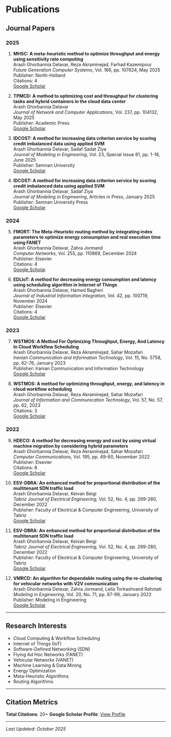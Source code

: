 # Publications

## Journal Papers

### 2025

1. **MHSC: A meta-heuristic method to optimize throughput and energy using sensitivity rate computing**  
   Arash Ghorbannia Delavar, Reza Akraminejad, Farhad Kazemipour  
   *Future Generation Computer Systems*, Vol. 166, pp. 107624, May 2025  
   Publisher: North-Holland  
   Citations: 4  
   [Google Scholar](https://scholar.google.com/citations?view_op=view_citation&hl=en&user=FbvFpVsAAAAJ&sortby=pubdate&citation_for_view=FbvFpVsAAAAJ:blknAaTinKkC)

2. **TPMCD: A method to optimizing cost and throughput for clustering tasks and hybrid containers in the cloud data center**  
   Arash Ghorbannia Delavar  
   *Journal of Network and Computer Applications*, Vol. 237, pp. 104132, May 2025  
   Publisher: Academic Press  
   [Google Scholar](https://scholar.google.com/citations?view_op=view_citation&hl=en&user=FbvFpVsAAAAJ&sortby=pubdate&citation_for_view=FbvFpVsAAAAJ:jSAVyFp_754C)

3. **IDCOST: A method for increasing data criterion service by scoring credit imbalanced data using applied SVM**  
   Arash Ghorbannia Delavar, Sadaf Sadat Ziya  
   *Journal of Modeling in Engineering*, Vol. 23, Special Issue 81, pp. 1-18, June 2025  
   Publisher: Semnan University  
   [Google Scholar](https://scholar.google.com/citations?view_op=view_citation&hl=en&user=FbvFpVsAAAAJ&sortby=pubdate&citation_for_view=FbvFpVsAAAAJ:DyXnQzXoVgIC)

4. **IDCOST: A method for increasing data criterion service by scoring credit imbalanced data using applied SVM**  
   Arash Ghorbannia Delavar, Sadaf Ziya  
   *Journal of Modeling in Engineering*, Articles in Press, January 2025  
   Publisher: Semnan University Press  
   [Google Scholar](https://scholar.google.com/citations?view_op=view_citation&hl=en&user=FbvFpVsAAAAJ&sortby=pubdate&citation_for_view=FbvFpVsAAAAJ:BqipwSGYUEgC)

### 2024

5. **FMORT: The Meta-Heuristic routing method by integrating index parameters to optimize energy consumption and real execution time using FANET**  
   Arash Ghorbannia Delavar, Zahra Jormand  
   *Computer Networks*, Vol. 255, pp. 110869, December 2024  
   Publisher: Elsevier  
   Citations: 4  
   [Google Scholar](https://scholar.google.com/citations?view_op=view_citation&hl=en&user=FbvFpVsAAAAJ&sortby=pubdate&citation_for_view=FbvFpVsAAAAJ:M3NEmzRMIkIC)

6. **EDLIoT: A method for decreasing energy consumption and latency using scheduling algorithm in Internet of Things**  
   Arash Ghorbannia Delavar, Hamed Bagheri  
   *Journal of Industrial Information Integration*, Vol. 42, pp. 100719, November 2024  
   Publisher: Elsevier  
   Citations: 4  
   [Google Scholar](https://scholar.google.com/citations?view_op=view_citation&hl=en&user=FbvFpVsAAAAJ&sortby=pubdate&citation_for_view=FbvFpVsAAAAJ:JV2RwH3_ST0C)

### 2023

7. **WSTMOS: A Method For Optimizing Throughput, Energy, And Latency In Cloud Workflow Scheduling**  
   Arash Ghorbannia Delavar, Reza Akraminejad, Sahar Mozafari  
   *Iranian Communication and Information Technology*, Vol. 15, No. 5758, pp. 62-76, January 2023  
   Publisher: Iranian Communication and Information Technology  
   [Google Scholar](https://scholar.google.com/citations?view_op=view_citation&hl=en&user=FbvFpVsAAAAJ&sortby=pubdate&citation_for_view=FbvFpVsAAAAJ:isU91gLudPYC)

8. **WSTMOS: A method for optimizing throughput, energy, and latency in cloud workflow scheduling**  
   Arash Ghorbannia Delavar, Reza Akraminejad, Sahar Mozafari  
   *Journal of Information and Communication Technology*, Vol. 57, No. 57, pp. 62, 2023  
   Citations: 3  
   [Google Scholar](https://scholar.google.com/citations?view_op=view_citation&hl=en&user=FbvFpVsAAAAJ&sortby=pubdate&citation_for_view=FbvFpVsAAAAJ:maZDTaKrznsC)

### 2022

9. **HDECO: A method for decreasing energy and cost by using virtual machine migration by considering hybrid parameters**  
   Arash Ghorbannia Delavar, Reza Akraminejad, Sahar Mozafari  
   *Computer Communications*, Vol. 195, pp. 49-60, November 2022  
   Publisher: Elsevier  
   Citations: 8  
   [Google Scholar](https://scholar.google.com/citations?view_op=view_citation&hl=en&user=FbvFpVsAAAAJ&sortby=pubdate&citation_for_view=FbvFpVsAAAAJ:iH-uZ7U-co4C)

10. **ESV-DBRA: An enhanced method for proportional distribution of the multitenant SDN traffic load**  
    Arash Ghorbannia Delavar, Keivan Beigi  
    *Tabriz Journal of Electrical Engineering*, Vol. 52, No. 4, pp. 269-280, December 2022  
    Publisher: Faculty of Electrical & Computer Engineering, University of Tabriz  
    [Google Scholar](https://scholar.google.com/citations?view_op=view_citation&hl=en&user=FbvFpVsAAAAJ&sortby=pubdate&citation_for_view=FbvFpVsAAAAJ:O3NaXMp0MMsC)

11. **ESV-DBRA: An enhanced method for proportional distribution of the multitenant SDN traffic load**  
    Arash Ghorbannia Delavar, Keivan Beigi  
    *Tabriz Journal of Electrical Engineering*, Vol. 52, No. 4, pp. 269-280, December 2022  
    Publisher: Faculty of Electrical & Computer Engineering, University of Tabriz  
    [Google Scholar](https://scholar.google.com/citations?view_op=view_citation&hl=en&user=FbvFpVsAAAAJ&sortby=pubdate&citation_for_view=FbvFpVsAAAAJ:GnPB-g6toBAC)

12. **VMRCD: An algorithm for dependable routing using the re-clustering for vehicular networks with V2V communication**  
    Arash Ghorbannia Delavar, Zahra Jormand, Leila Torkashvand Rahmati  
    *Modeling in Engineering*, Vol. 20, No. 71, pp. 87-99, January 2022  
    Publisher: Modeling in Engineering  
    [Google Scholar](https://scholar.google.com/citations?view_op=view_citation&hl=en&user=FbvFpVsAAAAJ&sortby=pubdate&citation_for_view=FbvFpVsAAAAJ:RGFaLdJalmkC)

---

## Research Interests

- Cloud Computing & Workflow Scheduling
- Internet of Things (IoT)
- Software-Defined Networking (SDN)
- Flying Ad Hoc Networks (FANET)
- Vehicular Networks (VANET)
- Machine Learning & Data Mining
- Energy Optimization
- Meta-Heuristic Algorithms
- Routing Algorithms

---

## Citation Metrics

**Total Citations**: 20+
**Google Scholar Profile**: [View Profile](https://scholar.google.com/citations?user=FbvFpVsAAAAJ&hl=en&sortby=pubdate)

---

*Last Updated: October 2025*
